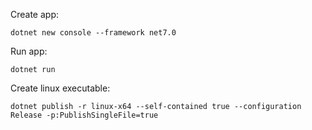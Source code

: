 Create app:
```
dotnet new console --framework net7.0
```

Run app:
```
dotnet run
```

Create linux executable:
```
dotnet publish -r linux-x64 --self-contained true --configuration Release -p:PublishSingleFile=true
```
